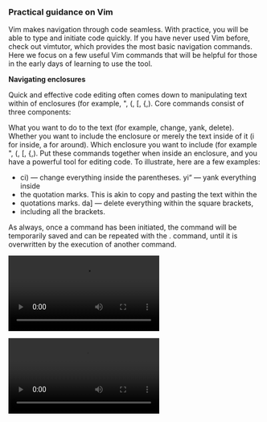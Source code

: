 ### Practical guidance on Vim
Vim makes navigation through code seamless. With practice, you will be able to
type and initiate code quickly. If you have never used Vim before, check out
vimtutor, which provides the most basic navigation commands. Here we focus on a
few useful Vim commands that will be helpful for those in the early days of
learning to use the tool.

**Navigating enclosures**

Quick and effective code editing often comes down to manipulating text within
of enclosures (for example, ", (, [, {,). Core commands consist of three
components:

What you want to do to the text (for example, change, yank, delete).  Whether
you want to include the enclosure or merely the text inside of it (i for
inside, a for around).  Which enclosure you want to include (for example ", (,
[, {,).  Put these commands together when inside an enclosure, and you have a
powerful tool for editing code. To illustrate, here are a few examples:

* ci) — change everything inside the parentheses.  yi“ — yank everything inside
* the quotation marks. This is akin to copy and pasting the text within the
* quotations marks.  da] — delete everything within the square brackets,
* including all the brackets.

As always, once a command has been initiated, the command will be temporarily
saved and can be repeated with the . command, until it is overwritten by the
execution of another command.

![img](gifs/navigating-enclosures-low.mp4)

![img](https://user-images.githubusercontent.com/6405428/121500142-9f8c6d80-ca10-11eb-8166-42da8547d272.mp4)





